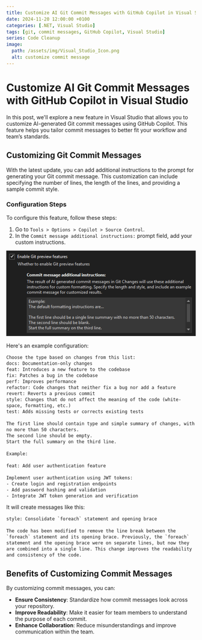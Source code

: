```yaml
---
title: Customize AI Git Commit Messages with GitHub Copilot in Visual Studio
date: 2024-11-20 12:00:00 +0100
categories: [.NET, Visual Studio]
tags: [git, commit messages, GitHub Copilot, Visual Studio]
series: Code Cleanup
image:
  path: /assets/img/Visual_Studio_Icon.png
  alt: customize commit message
---
```


# Customize AI Git Commit Messages with GitHub Copilot in Visual Studio

In this post, we'll explore a new feature in Visual Studio that allows you to customize AI-generated Git commit messages using GitHub Copilot. This feature helps you tailor commit messages to better fit your workflow and team’s standards.

## Customizing Git Commit Messages

With the latest update, you can add additional instructions to the prompt for generating your Git commit message. This customization can include specifying the number of lines, the length of the lines, and providing a sample commit style.

### Configuration Steps

To configure this feature, follow these steps:

1. Go to `Tools > Options > Copilot > Source Control`.
2. In the `Commit message additional instructions:` prompt field, add your custom instructions.

![Configuration Screenshot](/assets/img/week202448/commitMessage.png)

Here's an example configuration:

```plaintext
Choose the type based on changes from this list: 
docs: Documentation-only changes
feat: Introduces a new feature to the codebase
fix: Patches a bug in the codebase
perf: Improves performance
refactor: Code changes that neither fix a bug nor add a feature
revert: Reverts a previous commit
style: Changes that do not affect the meaning of the code (white-space, formatting, etc.)
test: Adds missing tests or corrects existing tests

The first line should contain type and simple summary of changes, with no more than 50 characters.
The second line should be empty. 
Start the full summary on the third line.

Example:

feat: Add user authentication feature

Implement user authentication using JWT tokens:
- Create login and registration endpoints
- Add password hashing and validation
- Integrate JWT token generation and verification
```

It will create messages like this: 

```plaintext
style: Consolidate `foreach` statement and opening brace

The code has been modified to remove the line break between the `foreach` statement and its opening brace. Previously, the `foreach` statement and the opening brace were on separate lines, but now they are combined into a single line. This change improves the readability and consistency of the code.
```

## Benefits of Customizing Commit Messages

By customizing commit messages, you can:

- **Ensure Consistency**: Standardize how commit messages look across your repository.
- **Improve Readability**: Make it easier for team members to understand the purpose of each commit.
- **Enhance Collaboration**: Reduce misunderstandings and improve communication within the team.
